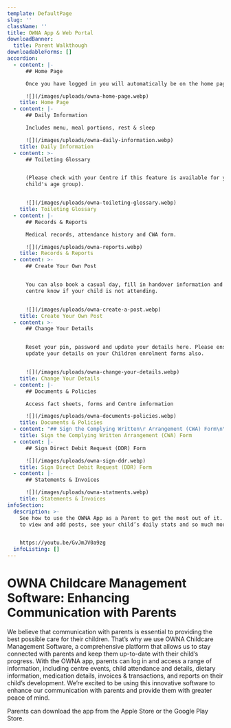 ```yaml
---
template: DefaultPage
slug: ''
className: ''
title: OWNA App & Web Portal
downloadBanner:
  title: Parent Walkthough
downloadableForms: []
accordion:
  - content: |-
      ## Home Page

      Once you have logged in you will automatically be on the home page.

      ![](/images/uploads/owna-home-page.webp)
    title: Home Page
  - content: |-
      ## Daily Information

      Includes menu, meal portions, rest & sleep

      ![](/images/uploads/owna-daily-information.webp)
    title: Daily Information
  - content: >-
      ## Toileting Glossary


      (Please check with your Centre if this feature is available for your
      child's age group).


      ![](/images/uploads/owna-toileting-glossary.webp)
    title: Toileting Glossary
  - content: |-
      ## Records & Reports

      Medical records, attendance history and CWA form.

      ![](/images/uploads/owna-reports.webp)
    title: Records & Reports
  - content: >-
      ## Create Your Own Post


      You can also book a casual day, fill in handover information and let your
      centre know if your child is not attending.


      ![](/images/uploads/owna-create-a-post.webp)
    title: Create Your Own Post
  - content: >-
      ## Change Your Details


      Reset your pin, password and update your details here. Please ensure you
      update your details on your Children enrolment forms also.


      ![](/images/uploads/owna-change-your-details.webp)
    title: Change Your Details
  - content: |-
      ## Documents & Policies

      Access fact sheets, forms and Centre information

      ![](/images/uploads/owna-documents-policies.webp)
    title: Documents & Policies
  - content: "## Sign the Complying Written\r Arrangement (CWA) Form\n\n![](/images/uploads/owa-signing-cwa.webp)"
    title: Sign the Complying Written Arrangement (CWA) Form
  - content: |-
      ## Sign Direct Debit Request (DDR) Form

      ![](/images/uploads/owna-sign-ddr.webp)
    title: Sign Direct Debit Request (DDR) Form
  - content: |-
      ## Statements & Invoices

      ![](/images/uploads/owna-statments.webp)
    title: Statements & Invoices
infoSection:
  description: >-
    See how to use the OWNA App as a Parent to get the most out of it. Learn how
    to view and add posts, see your child’s daily stats and so much more.


    https://youtu.be/GvJmJV0a9zg
  infoListing: []
---
```

# OWNA Childcare Management Software: Enhancing Communication with Parents

We believe that communication with parents is essential to providing the best possible care for their children. That’s why we use OWNA Childcare Management Software, a comprehensive platform that allows us to stay connected with parents and keep them up-to-date with their child’s progress. With the OWNA app, parents can log in and access a range of information, including centre events, child attendance and details, dietary information, medication details, invoices & transactions, and reports on their child’s development. We’re excited to be using this innovative software to enhance our communication with parents and provide them with greater peace of mind.

Parents can download the app from the Apple Store or the Google Play Store.
